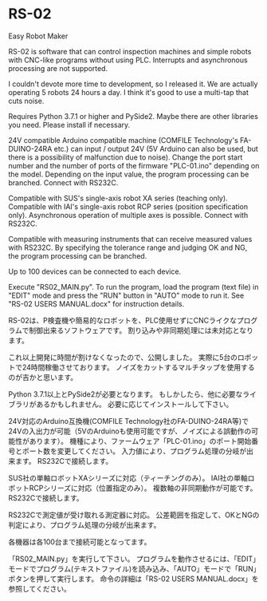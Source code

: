 # RS-02
Easy Robot Maker


RS-02 is software that can control inspection machines and simple robots with CNC-like programs without using PLC.
Interrupts and asynchronous processing are not supported.

I couldn't devote more time to development, so I released it.
We are actually operating 5 robots 24 hours a day.
I think it's good to use a multi-tap that cuts noise.

Requires Python 3.7.1 or higher and PySide2.
Maybe there are other libraries you need.
Please install if necessary.


24V compatible Arduino compatible machine (COMFILE Technology's FA-DUINO-24RA etc.) can input / output 24V (5V Arduino can also be used, but there is a possibility of malfunction due to noise).
Change the port start number and the number of ports of the firmware "PLC-01.ino" depending on the model.
Depending on the input value, the program processing can be branched.
Connect with RS232C.

Compatible with SUS's single-axis robot XA series (teaching only).
Compatible with IAI's single-axis robot RCP series (position specification only).
Asynchronous operation of multiple axes is possible.
Connect with RS232C.

Compatible with measuring instruments that can receive measured values with RS232C.
By specifying the tolerance range and judging OK and NG, the program processing can be branched.

Up to 100 devices can be connected to each device.


Execute "RS02_MAIN.py".
To run the program, load the program (text file) in "EDIT" mode and press the "RUN" button in "AUTO" mode to run it.
See "RS-02 USERS MANUAL.docx" for instruction details. 


RS-02は、P検査機や簡易的なロボットを、PLC使用せずにCNCライクなプログラムで制御出来るソフトウェアです。
割り込みや非同期処理には未対応となります。

これ以上開発に時間が割けなくなったので、公開しました。
実際に5台のロボットで24時間稼働させております。
ノイズをカットするマルチタップを使用するのが吉かと思います。

Python 3.7.1以上とPySide2が必要となります。
もしかしたら、他に必要なライブラリがあるかもしれません。
必要に応じてインストールして下さい。


24V対応のArduino互換機(COMFILE Technology社のFA-DUINO-24RA等)で24Vの入出力が可能（5VのArduinoも使用可能ですが、ノイズによる誤動作の可能性があります）。
機種により、ファームウェア「PLC-01.ino」のポート開始番号とポート数を変更してください。
入力値により、プログラム処理の分岐が出来ます。
RS232Cで接続します。

SUS社の単軸ロボットXAシリーズに対応（ティーチングのみ）。
IAI社の単軸ロボットRCPシリーズに対応（位置指定のみ）。
複数軸の非同期動作が可能です。
RS232Cで接続します。

RS232Cで測定値が受け取れる測定器に対応。
公差範囲を指定して、OKとNGの判定により、プログラム処理の分岐が出来ます。

各機器は各100台まで接続可能となってます。


「RS02_MAIN.py」を実行して下さい。
プログラムを動作させるには、「EDIT」モードでプログラム(テキストファイル)を読み込み、「AUTO」モードで「RUN」ボタンを押して実行します。
命令の詳細は「RS-02 USERS MANUAL.docx」を参照してください。
